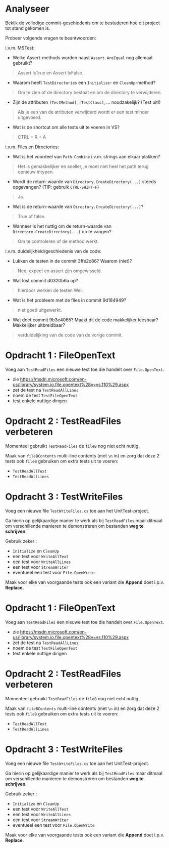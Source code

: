 # Analyseer

Bekijk de volledige commit-geschiedenis om te bestuderen hoe dit project tot stand gekomen is.

Probeer volgende vragen te beantwoorden:

i.v.m. MSTest:

- Welke Assert-methods worden naast `Assert.AreEqual` nog allemaal gebruikt?

> Assert.IsTrue en Assert.IsFalse.

- Waarom heeft `TestDirectories` een `Initialize`- en `CleanUp`-method?

> Om te zien of de directory bestaat en om de directory te verwijderen.

- Zijn de attributen `[TestMethod]`, `[TestClass]`, ... noodzakelijk? (Test uit!)

> Als je een van de atributen verwijderd wordt er een test minder uitgevoerd.

- Wat is de shortcut om alle tests uit te voeren in VS?

> CTRL + R + A

i.v.m. Files en Directories:

- Wat is het voordeel van `Path.Combine` i.v.m. strings aan elkaar plakken?

> Het is gemakkelijker en sneller, je moet niet heel het path terug opnieuw intypen.

- Wordt de return-waarde van `Directory.CreateDirectory(...)` steeds opgevangen? (TIP: gebruik `CTRL-SHIFT-F`)

>Ja.

- Wat is de return-waarde van `Directory.CreateDirectory(...)`?

>True of false.

- Wanneer is het nuttig om de return-waarde van `Directory.CreateDirectory(...)` op te vangen?

>Om te controleren of de method werkt.

i.v.m. duidelijkheid/geschiedenis van de code:

- Lukken de testen in de commit 3ffe2c86? Waarom (niet)?

>Nee, expect en assert zijn omgewisseld.

- Wat lost commit d0320b6a op?

>hierdoor werken de testen Wel.

- Wat is het probleem met de files in commit 9d184949?

> niet goed uitgewerkt.

- Wat doet commit 9b3e4065? Maakt dit de code makkelijker leesbaar? Makkelijker uitbreidbaar?

> verduidelijking van de code van de vorige commit.

# Opdracht 1 : FileOpenText

Voeg aan `TestReadFiles` een nieuwe test toe die handelt over `File.OpenText`.

- zie https://msdn.microsoft.com/en-us/library/system.io.file.opentext%28v=vs.110%29.aspx
- zet de test na `TestReadAllLines`
- noem de test `TestFileOpenText`
- test enkele nuttige dingen

# Opdracht 2 : TestReadFiles verbeteren

Momenteel gebruikt `TestReadFiles` de `fileB` nog niet echt nuttig.

Maak van `fileBContents` multi-line contents (met `\n` in) en zorg dat deze 2
tests ook `fileB` gebruiken om extra tests uit te voeren:

- `TestReadAllText`
- `TestReadAllLines`


# Opdracht 3 : TestWriteFiles

Voeg een nieuwe file `TestWriteFiles.cs` toe aan het UnitTest-project.

Ga hierin op gelijkaardige manier te werk als bij `TestReadFiles` maar ditmaal
om verschillende manieren te demonstreren om bestanden **weg te schrijven**.

Gebruik zeker :

- `Initialize` en `CleanUp`
- een test voor `WriteAllText`
- een test voor `WriteAllLines`
- een test voor `StreamWriter`
- eventueel een test voor `File.OpenWrite`

Maak voor elke van voorgaande tests ook een variant die **Append** doet i.p.v.
**Replace**.



# Opdracht 1 : FileOpenText

Voeg aan `TestReadFiles` een nieuwe test toe die handelt over `File.OpenText`.

- zie https://msdn.microsoft.com/en-us/library/system.io.file.opentext%28v=vs.110%29.aspx
- zet de test na `TestReadAllLines`
- noem de test `TestFileOpenText`
- test enkele nuttige dingen

# Opdracht 2 : TestReadFiles verbeteren

Momenteel gebruikt `TestReadFiles` de `fileB` nog niet echt nuttig.

Maak van `fileBContents` multi-line contents (met `\n` in) en zorg dat deze 2
tests ook `fileB` gebruiken om extra tests uit te voeren:

- `TestReadAllText`
- `TestReadAllLines`


# Opdracht 3 : TestWriteFiles

Voeg een nieuwe file `TestWriteFiles.cs` toe aan het UnitTest-project.

Ga hierin op gelijkaardige manier te werk als bij `TestReadFiles` maar ditmaal
om verschillende manieren te demonstreren om bestanden **weg te schrijven**.

Gebruik zeker :

- `Initialize` en `CleanUp`
- een test voor `WriteAllText`
- een test voor `WriteAllLines`
- een test voor `StreamWriter`
- eventueel een test voor `File.OpenWrite`

Maak voor elke van voorgaande tests ook een variant die **Append** doet i.p.v.
**Replace**.

